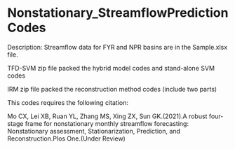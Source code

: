 # Nonstationary_StreamflowPredictionCodes
Description:
  Streamflow data for FYR and NPR basins are in the Sample.xlsx file.

  TFD-SVM zip file packed the hybrid model codes and stand-alone SVM codes

  IRM zip file packed the reconstruction method codes (include two parts)

This codes requires the following citation:

  Mo CX, Lei XB, Ruan YL, Zhang MS, Xing ZX, Sun GK.(2021).A robust four-stage frame for nonstationary monthly streamflow forecasting: Nonstationary assessment, Stationarization, Prediction, and Reconstruction.Plos One.(Under Review)
